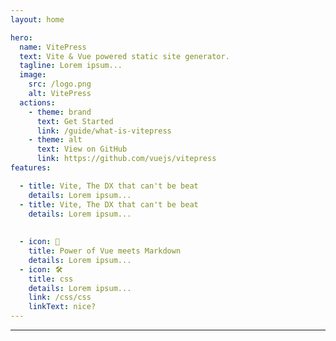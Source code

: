 ```yaml
---
layout: home

hero:
  name: VitePress
  text: Vite & Vue powered static site generator.
  tagline: Lorem ipsum...
  image:
    src: /logo.png
    alt: VitePress
  actions:
    - theme: brand
      text: Get Started
      link: /guide/what-is-vitepress
    - theme: alt
      text: View on GitHub
      link: https://github.com/vuejs/vitepress
features:

  - title: Vite, The DX that can't be beat
    details: Lorem ipsum...
  - title: Vite, The DX that can't be beat
    details: Lorem ipsum...
  
    
  - icon: 🖖
    title: Power of Vue meets Markdown
    details: Lorem ipsum...
  - icon: 🛠️
    title: css
    details: Lorem ipsum...
    link: /css/css
    linkText: nice?
---
```

---
